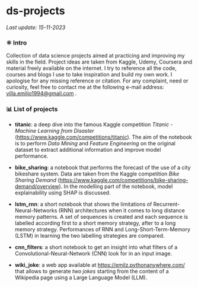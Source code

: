 # ds-projects 

*Last update: 15-11-2023*

### ⚛️ Intro
Collection of data science projects aimed at practicing and improving my skills in the field.
Project ideas are taken from Kaggle, Udemy, Coursera and material freely available on the internet.
I try to reference all the code, courses and blogs I use to take inspiration and build my own work.
I apologise for any missing reference or citation. For any complaint, need or curiosity, feel free 
to contact me at the following e-mail address: villa.emilio1994@gmail.com .

### 📊 List of projects
- **titanic**: a deep dive into the famous Kaggle competition *Titanic - Machine Learning from Disaster*
  (https://www.kaggle.com/competitions/titanic).
  The aim of the notebook is to perform *Data Mining* and *Feature Engineering* on the original dataset
  to extract additional information and improve model performance.

- **bike_sharing**: a notebook that performs the forecast of the use of a city bikeshare system. Data are taken from
  the Kaggle competition *Bike Sharing Demand* (https://www.kaggle.com/competitions/bike-sharing-demand/overview). 
  In the modelling part of the notebook, model explainability using SHAP is discussed.

- **lstm_rnn**: a short notebook that shows the limitations of Recurrent-Neural-Networks (RNN) architectures 
  when it comes to long distance memory patterns. A set of sequences is created and each sequence is labelled according 
  first to a short memory strategy, after to a long memory strategy. Performances of RNN and Long-Short-Term-Memory (LSTM) 
  in learning the two labelling strategies are compared. 

- **cnn_filters**: a short notebook to get an insight into what filters of a Convolutional-Neural-Network (CNN) 
  look for in an input image. 

- **wiki_joke**: a web app available at https://emilz.pythonanywhere.com/ that
  allows to generate *two jokes* starting from the content of a Wikipedia page using a Large Language Model (LLM).
